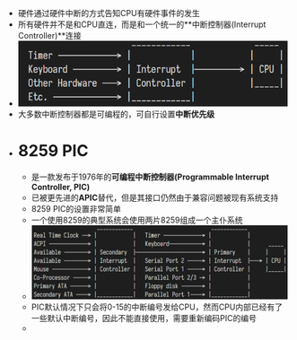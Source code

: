 - 硬件通过硬件中断的方式告知CPU有硬件事件的发生
- 所有硬件并不是和CPU直连，而是和一个统一的**中断控制器(Interrupt Controller)**连接
- ![image.png](../assets/image_1689269401727_0.png)
- 大多数中断控制器都是可编程的，可自行设置**中断优先级**
- # 8259 PIC
	- 是一款发布于1976年的**可编程中断控制器(Programmable Interrupt Controller, PIC)**
	- 已被更先进的**APIC**替代，但是其接口仍然由于兼容问题被现有系统支持
	- 8259 PIC的设置非常简单
	- 一个使用8259的典型系统会使用两片8259组成一个主仆系统
	- ![image.png](../assets/image_1689306161915_0.png)
	- PIC默认情况下只会将0-15的中断编号发给CPU，然而CPU内部已经有了一些默认中断编号，因此不能直接使用，需要重新编码PIC的编号
	-